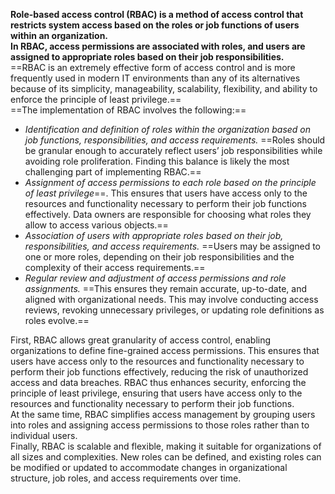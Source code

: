 **Role-based access control (RBAC) is a method of access control that restricts system access based on the roles or job functions of users within an organization.**  
**In RBAC, access permissions are associated with roles, and users are assigned to appropriate roles based on their job responsibilities.**  
==RBAC is an extremely effective form of access control and is more frequently used in modern IT environments than any of its alternatives because of its simplicity, manageability, scalability, flexibility, and ability to enforce the principle of least privilege.==  
==The implementation of RBAC involves the following:==

- _Identification and definition of roles within the organization based on job functions, responsibilities, and access requirements._ ==Roles should be granular enough to accurately reflect users’ job responsibilities while avoiding role proliferation. Finding this balance is likely the most challenging part of implementing RBAC.==
- _Assignment of access permissions to each role based on the principle of least privilege_==. This ensures that users have access only to the resources and functionality necessary to perform their job functions effectively. Data owners are responsible for choosing what roles they allow to access various objects.==
- _Association of users with appropriate roles based on their job, responsibilities, and access requirements._ ==Users may be assigned to one or more roles, depending on their job responsibilities and the complexity of their access requirements.==
- _Regular review and adjustment of access permissions and role assignments._ ==This ensures they remain accurate, up-to-date, and aligned with organizational needs. This may involve conducting access reviews, revoking unnecessary privileges, or updating role definitions as roles evolve.==   

First, RBAC allows great granularity of access control, enabling organizations to define fine-grained access permissions. This ensures that users have access only to the resources and functionality necessary to perform their job functions effectively, reducing the risk of unauthorized access and data breaches. RBAC thus enhances security, enforcing the principle of least privilege, ensuring that users have access only to the resources and functionality necessary to perform their job functions.  
At the same time, RBAC simplifies access management by grouping users into roles and assigning access permissions to those roles rather than to individual users.  
Finally, RBAC is scalable and flexible, making it suitable for organizations of all sizes and complexities. New roles can be defined, and existing roles can be modified or updated to accommodate changes in organizational structure, job roles, and access requirements over time.
